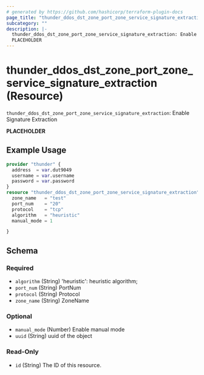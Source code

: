 ```yaml
---
# generated by https://github.com/hashicorp/terraform-plugin-docs
page_title: "thunder_ddos_dst_zone_port_zone_service_signature_extraction Resource - terraform-provider-thunder"
subcategory: ""
description: |-
  thunder_ddos_dst_zone_port_zone_service_signature_extraction: Enable Signature Extraction
  PLACEHOLDER
---
```


# thunder_ddos_dst_zone_port_zone_service_signature_extraction (Resource)

`thunder_ddos_dst_zone_port_zone_service_signature_extraction`: Enable Signature Extraction

__PLACEHOLDER__

## Example Usage

```terraform
provider "thunder" {
  address  = var.dut9049
  username = var.username
  password = var.password
}
resource "thunder_ddos_dst_zone_port_zone_service_signature_extraction" "thunder_ddos_dst_zone_port_zone_service_signature_extraction" {
  zone_name   = "test"
  port_num    = "20"
  protocol    = "tcp"
  algorithm   = "heuristic"
  manual_mode = 1

}
```

<!-- schema generated by tfplugindocs -->
## Schema

### Required

- `algorithm` (String) 'heuristic': heuristic algorithm;
- `port_num` (String) PortNum
- `protocol` (String) Protocol
- `zone_name` (String) ZoneName

### Optional

- `manual_mode` (Number) Enable manual mode
- `uuid` (String) uuid of the object

### Read-Only

- `id` (String) The ID of this resource.


